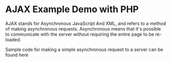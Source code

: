 # AJAX Example Demo with PHP

AJAX stands for Asynchronous JavaScript And XML, and refers to a method of making asynchronous requests.  Asynchronous means that it's possible to communicate with the server without requiring the entire page to be re-loaded.

Sample code for making a simple asynchronous request to a server can be found here

